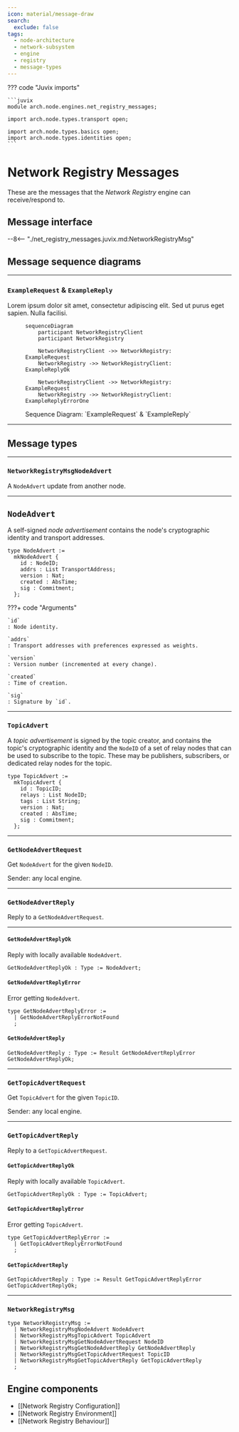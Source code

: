 ```yaml
---
icon: material/message-draw
search:
  exclude: false
tags:
  - node-architecture
  - network-subsystem
  - engine
  - registry
  - message-types
---
```


??? code "Juvix imports"

    ```juvix
    module arch.node.engines.net_registry_messages;

    import arch.node.types.transport open;

    import arch.node.types.basics open;
    import arch.node.types.identities open;
    ```

# Network Registry Messages

These are the messages that the *Network Registry* engine can receive/respond
to.

## Message interface

--8<-- "./net_registry_messages.juvix.md:NetworkRegistryMsg"

## Message sequence diagrams

---


### `ExampleRequest` & `ExampleReply`

Lorem ipsum dolor sit amet, consectetur adipiscing elit.
Sed ut purus eget sapien. Nulla facilisi.

<!-- --8<-- [start:message-sequence-diagram-ExampleRequest] -->
<figure markdown="span">

```mermaid
sequenceDiagram
    participant NetworkRegistryClient
    participant NetworkRegistry

    NetworkRegistryClient ->> NetworkRegistry: ExampleRequest
    NetworkRegistry ->> NetworkRegistryClient: ExampleReplyOk

    NetworkRegistryClient ->> NetworkRegistry: ExampleRequest
    NetworkRegistry ->> NetworkRegistryClient: ExampleReplyErrorOne
```

<figcaption markdown="span">
Sequence Diagram: `ExampleRequest` & `ExampleReply`
</figcaption>
</figure>
<!-- --8<-- [end:message-sequence-diagram-ExampleRequest] -->

---

## Message types

---

### `NetworkRegistryMsgNodeAdvert`

A `NodeAdvert` update from another node.

---

## `NodeAdvert`

A self-signed *node advertisement* contains the node's
cryptographic identity and transport addresses.

```juvix
type NodeAdvert :=
  mkNodeAdvert {
    id : NodeID;
    addrs : List TransportAddress;
    version : Nat;
    created : AbsTime;
    sig : Commitment;
  };
```

???+ code "Arguments"

    `id`
    : Node identity.

    `addrs`
    : Transport addresses with preferences expressed as weights.

    `version`
    : Version number (incremented at every change).

    `created`
    : Time of creation.

    `sig`
    : Signature by `id`.

---

### `TopicAdvert`

A *topic advertisement* is signed by the topic creator, and contains the topic's
cryptographic identity and the `NodeID` of a set of relay nodes that can be used
to subscribe to the topic. These may be publishers, subscribers, or dedicated
relay nodes for the topic.

```juvix
type TopicAdvert :=
  mkTopicAdvert {
    id : TopicID;
    relays : List NodeID;
    tags : List String;
    version : Nat;
    created : AbsTime;
    sig : Commitment;
  };
```

---

### `GetNodeAdvertRequest`

Get `NodeAdvert` for the given `NodeID`.

Sender: any local engine.

---

### `GetNodeAdvertReply`

Reply to a `GetNodeAdvertRequest`.

---

#### `GetNodeAdvertReplyOk`

Reply with locally available `NodeAdvert`.

```juvix
GetNodeAdvertReplyOk : Type := NodeAdvert;
```

#### `GetNodeAdvertReplyError`

Error getting `NodeAdvert`.

<!-- --8<-- [start:GetNodeAdvertReplyError] -->
```juvix
type GetNodeAdvertReplyError :=
  | GetNodeAdvertReplyErrorNotFound
  ;
```
<!-- --8<-- [end:GetNodeAdvertReplyError] -->

#### `GetNodeAdvertReply`

<!-- --8<-- [start:GetNodeAdvertReply] -->
```juvix
GetNodeAdvertReply : Type := Result GetNodeAdvertReplyError GetNodeAdvertReplyOk;
```
<!-- --8<-- [end:GetNodeAdvertReply] -->

---

### `GetTopicAdvertRequest`

Get `TopicAdvert` for the given `TopicID`.

Sender: any local engine.

---

### `GetTopicAdvertReply`

Reply to a `GetTopicAdvertRequest`.

#### `GetTopicAdvertReplyOk`

Reply with locally available `TopicAdvert`.

```juvix
GetTopicAdvertReplyOk : Type := TopicAdvert;
```

#### `GetTopicAdvertReplyError`

Error getting `TopicAdvert`.

<!-- --8<-- [start:GetTopicAdvertReplyError] -->
```juvix
type GetTopicAdvertReplyError :=
  | GetTopicAdvertReplyErrorNotFound
  ;
```
<!-- --8<-- [end:GetTopicAdvertReplyError] -->

#### `GetTopicAdvertReply`

<!-- --8<-- [start:GetTopicAdvertReply] -->
```juvix
GetTopicAdvertReply : Type := Result GetTopicAdvertReplyError GetTopicAdvertReplyOk;
```
<!-- --8<-- [end:GetTopicAdvertReply] -->

---

### `NetworkRegistryMsg`

<!-- --8<-- [start:NetworkRegistryMsg] -->
```juvix
type NetworkRegistryMsg :=
  | NetworkRegistryMsgNodeAdvert NodeAdvert
  | NetworkRegistryMsgTopicAdvert TopicAdvert
  | NetworkRegistryMsgGetNodeAdvertRequest NodeID
  | NetworkRegistryMsgGetNodeAdvertReply GetNodeAdvertReply
  | NetworkRegistryMsgGetTopicAdvertRequest TopicID
  | NetworkRegistryMsgGetTopicAdvertReply GetTopicAdvertReply
  ;
```
<!-- --8<-- [end:NetworkRegistryMsg] -->

## Engine components

- [[Network Registry Configuration]]
- [[Network Registry Environment]]
- [[Network Registry Behaviour]]
